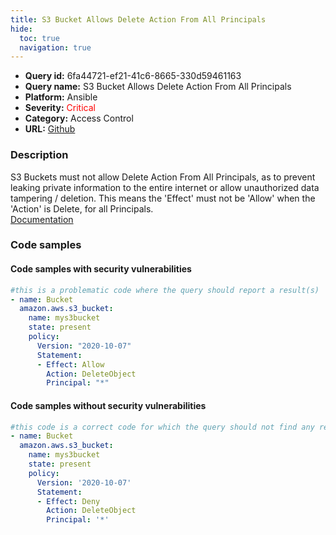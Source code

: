 ```yaml
---
title: S3 Bucket Allows Delete Action From All Principals
hide:
  toc: true
  navigation: true
---
```


<style>
  .highlight .hll {
    background-color: #ff171742;
  }
  .md-content {
    max-width: 1100px;
    margin: 0 auto;
  }
</style>

-   **Query id:** 6fa44721-ef21-41c6-8665-330d59461163
-   **Query name:** S3 Bucket Allows Delete Action From All Principals
-   **Platform:** Ansible
-   **Severity:** <span style="color:#ff0000">Critical</span>
-   **Category:** Access Control
-   **URL:** [Github](https://github.com/Checkmarx/kics/tree/master/assets/queries/ansible/aws/s3_bucket_allows_delete_action_from_all_principals)

### Description
S3 Buckets must not allow Delete Action From All Principals, as to prevent leaking private information to the entire internet or allow unauthorized data tampering / deletion. This means the 'Effect' must not be 'Allow' when the 'Action' is Delete, for all Principals.<br>
[Documentation](https://docs.ansible.com/ansible/latest/collections/amazon/aws/s3_bucket_module.html)

### Code samples
#### Code samples with security vulnerabilities
```yaml title="Positive test num. 1 - yaml file" hl_lines="6"
#this is a problematic code where the query should report a result(s)
- name: Bucket
  amazon.aws.s3_bucket:
    name: mys3bucket
    state: present
    policy:
      Version: "2020-10-07"
      Statement:
      - Effect: Allow
        Action: DeleteObject
        Principal: "*"

```


#### Code samples without security vulnerabilities
```yaml title="Negative test num. 1 - yaml file"
#this code is a correct code for which the query should not find any result
- name: Bucket
  amazon.aws.s3_bucket:
    name: mys3bucket
    state: present
    policy:
      Version: '2020-10-07'
      Statement:
      - Effect: Deny
        Action: DeleteObject
        Principal: '*'

```
